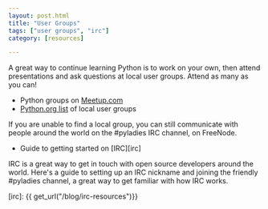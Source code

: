 ```yaml
---
layout: post.html
title: "User Groups"
tags: ["user groups", "irc"]
category: [resources]

---
```


A great way to continue learning Python is to work on your own, then attend presentations and ask questions at local user groups. Attend as many as you can!

* Python groups on [Meetup.com][meetup]
* [Python.org list][pugs] of local user groups

If you are unable to find a local group, you can still communicate with people around the world on the #pyladies IRC channel, on FreeNode.

* Guide to getting started on [IRC][irc]

IRC is a great way to get in touch with open source developers around the world. Here's a guide to setting up an IRC nickname and joining the friendly #pyladies channel, a great way to get familiar with how IRC works.

[pugs]: http://wiki.python.org/moin/LocalUserGroups
[meetup]: http://www.meetup.com/find/?keywords=python
[irc]: {{ get_url("/blog/irc-resources")}}
